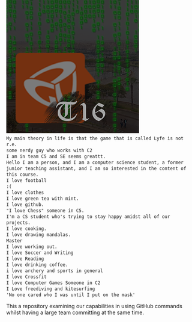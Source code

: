 <h1>Github - Sprint 0</h1> <br/>
<div style="position:absolute;top:0;bottom:0;margin:auto;">
	<img align="right" src="logoV9.png" />
</div>
<h2>TODO Debug my Tutorial Title</h2>

    **C1 Team Members:**
     Salma Zaki 37-3358
     Hesham Morgan 37-6934
     Habiba ElHussein 37-0846
     Aya Ibrahim 37-1574

		<br/>

    My main theory in life is that the game that is called Lyfe is not r.e.
    some nerdy guy who works with C2
    I am in team C5 and SE seems greattt.
    Hello I am a person, and I am a computer science student, a former junior teaching assistant, and I am so interested in the content of this course.
    I love football
    :(
    I love clothes
    I love green tea with mint.
    I love github.
    "I love Chess" someone in C5.
    I'm a CS student who's trying to stay happy amidst all of our projects.
    I love cooking.
    I love drawing mandalas.
    Master
    I love working out.
    I love Soccer and Writing
    I love Reading
    I love drinking coffee.
    i love archery and sports in general
    I love Crossfit
    I love Computer Games Someone in C2
	I Love freediving and kitesurfing
    'No one cared who I was until I put on the mask'

This a repository examining our capabilities in using GitHub commands whilst having a large team committing at the same time.

